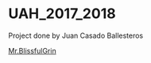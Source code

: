 # UAH_2017_2018

Project done by Juan Casado Ballesteros

[Mr.BlissfulGrin](http://www.mrblissfulgrin.com "mrblissfulgrin")
